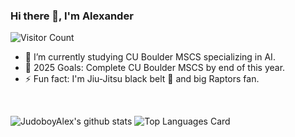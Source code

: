 ### Hi there 👋, I'm Alexander
![Visitor Count](https://komarev.com/ghpvc/?username=JudoboyAlex&color=ff69b4)
<br/>
- 🌱 I’m currently studying CU Boulder MSCS specializing in AI.
- 🥅 2025 Goals: Complete CU Boulder MSCS by end of this year.  
- ⚡ Fun fact: I'm Jiu-Jitsu black belt 🥋 and big Raptors fan.
<br/>

![JudoboyAlex's github stats](https://github-readme-stats.vercel.app/api?username=JudoboyAlex&show_icons=true&theme=cobalt&count_private=true)
![Top Languages Card](https://github-readme-stats.vercel.app/api/top-langs/?username=JudoboyAlex&layout=compact&theme=cobalt)

